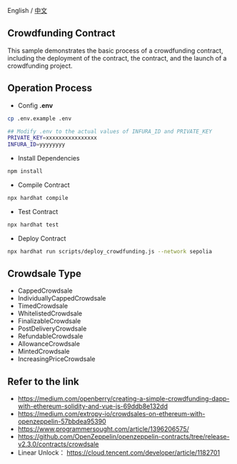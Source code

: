 English / [中文](https://github.com/Dapp-Learning-DAO/Dapp-Learning/blob/main/basic/12-token-crowdfund/README-CN.md)
## Crowdfunding Contract
This sample demonstrates the basic process of a crowdfunding contract, including the deployment of the contract, the contract, and the launch of a crowdfunding project.

## Operation Process

- Config **.env**

```sh
cp .env.example .env

## Modify .env to the actual values of INFURA_ID and PRIVATE_KEY
PRIVATE_KEY=xxxxxxxxxxxxxxxx
INFURA_ID=yyyyyyyy
```

- Install Dependencies

```bash
npm install
```

- Compile Contract

```bash
npx hardhat compile
```

- Test Contract

```bash
npx hardhat test
```

- Deploy Contract

```bash
npx hardhat run scripts/deploy_crowdfunding.js --network sepolia
```

## Crowdsale Type

- CappedCrowdsale
- IndividuallyCappedCrowdsale
- TimedCrowdsale
- WhitelistedCrowdsale
- FinalizableCrowdsale
- PostDeliveryCrowdsale
- RefundableCrowdsale
- AllowanceCrowdsale
- MintedCrowdsale
- IncreasingPriceCrowdsale

## Refer to the link

- https://medium.com/openberry/creating-a-simple-crowdfunding-dapp-with-ethereum-solidity-and-vue-js-69ddb8e132dd  
- https://medium.com/extropy-io/crowdsales-on-ethereum-with-openzeppelin-57bbdea95390  
- https://www.programmersought.com/article/1396206575/  
- https://github.com/OpenZeppelin/openzeppelin-contracts/tree/release-v2.3.0/contracts/crowdsale
- Linear Unlock： https://cloud.tencent.com/developer/article/1182701
